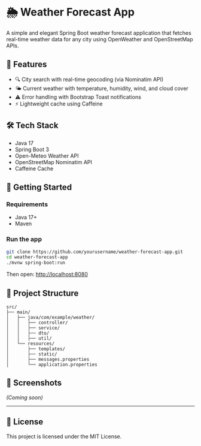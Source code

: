 
# 🌦️ Weather Forecast App

A simple and elegant Spring Boot weather forecast application that fetches real-time weather data for any city using OpenWeather and OpenStreetMap APIs.

## 🔧 Features

- 🔍 City search with real-time geocoding (via Nominatim API)
- 🌤️ Current weather with temperature, humidity, wind, and cloud cover
- ⚠️ Error handling with Bootstrap Toast notifications
- ⚡ Lightweight cache using Caffeine

## 🛠 Tech Stack

- Java 17
- Spring Boot 3
- Open-Meteo Weather API
- OpenStreetMap Nominatim API
- Caffeine Cache

## 🚀 Getting Started

### Requirements
- Java 17+
- Maven

### Run the app
```bash
git clone https://github.com/yourusername/weather-forecast-app.git
cd weather-forecast-app
./mvnw spring-boot:run
````

Then open: [http://localhost:8080](http://localhost:8080)

## 📁 Project Structure

```
src/
├── main/
│   ├── java/com/example/weather/
│   │   ├── controller/
│   │   ├── service/
│   │   ├── dto/
│   │   ├── util/
│   └── resources/
│       ├── templates/
│       ├── static/
│       ├── messages.properties
│       └── application.properties
```

## 📸 Screenshots

*(Coming soon)*

---

## 📄 License

This project is licensed under the MIT License.

